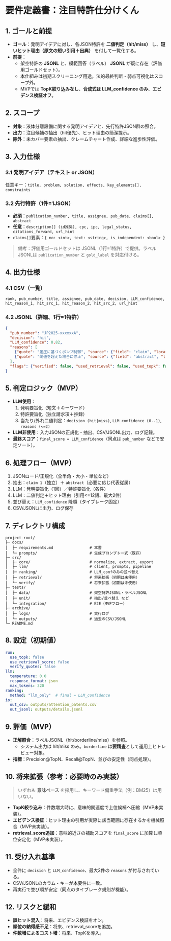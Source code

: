 # 要件定義書：注目特許仕分けくん

## 1. ゴールと前提

- **ゴール**：発明アイデアに対し、各JSON特許を **二値判定（hit/miss）** し、**短いヒット理由（原文の短い引用＋出典）** を付して一覧化する。
- **前提**：
  - 架空特許の **JSONL** と、模範回答（ラベル） **JSONL** が既に存在（評価用ゴールドセット）。
  - 本仕組みは初期スクリーニング用途。法的最終判断・弱点可視化はスコープ外。
  - MVPでは **TopK絞り込みなし**、**合成式は LLM\_confidence のみ**、**エビデンス検証オフ**。

## 2. スコープ

- **対象**：液体分離設備に関する発明アイデアと、先行特許JSON群の照合。
- **出力**：注目候補の抽出（hit優先）、ヒット理由の簡潔提示。
- **除外**：未カバー要素の抽出、クレームチャート作成、詳細な進歩性評価。

## 3. 入力仕様

### 3.1 発明アイデア（テキスト or JSON）

任意キー：`title, problem, solution, effects, key_elements[], constraints`

### 3.2 先行特許（1件=1JSON）

- **必須**：`publication_number, title, assignee, pub_date, claims[], abstract`
- **任意**：`description[] (id推奨), cpc, ipc, legal_status, citations_forward, url_hint`
- `claims[]`要素：`{ no: <int>, text: <string>, is_independent: <bool> }`

> 備考：評価用ゴールドセットは JSONL（1行=1特許）で提供。ラベルJSONLは `publication_number` と `gold_label` を対応付ける。

## 4. 出力仕様

### 4.1 CSV（一覧）

```
rank, pub_number, title, assignee, pub_date, decision, LLM_confidence,
hit_reason_1, hit_src_1, hit_reason_2, hit_src_2, url_hint
```

### 4.2 JSONL（詳細、1行=1特許）

```json
{
  "pub_number": "JP2025-xxxxxxA",
  "decision": "hit",
  "LLM_confidence": 0.82,
  "reasons": [
    {"quote": "差圧に基づくポンプ制御", "source": {"field": "claim", "locator": "claim 1"}},
    {"quote": "閾値を超えた場合に停止", "source": {"field": "abstract", "locator": "sent 2"}}
  ],
  "flags": {"verified": false, "used_retrieval": false, "used_topk": false}
}
```

## 5. 判定ロジック（MVP）

- **LLM使用**：
  1. 発明要旨化（短文＋キーワード）
  2. 特許要旨化（独立請求項＋抄録）
  3. 当たり/外れ二値判定：`decision (hit|miss)`, `LLM_confidence (0..1)`, `reasons (<=2)`
- **LLM非使用**：入力JSONの正規化・抽出、CSV/JSONL出力、ログ記録。
- **最終スコア**：`final_score = LLM_confidence`（同点は `pub_number` などで安定ソート）。

## 6. 処理フロー（MVP）

1. JSONロード/正規化（全半角・大小・単位など）
2. 抽出：`claim 1`（独立）＋ `abstract`（必要に応じ代表従属）
3. LLM：発明要旨化（1回）／特許要旨化（各件）
4. LLM：二値判定＋ヒット理由（引用<=12語、最大2件）
5. 並び替え：`LLM_confidence` 降順（タイブレーク固定）
6. CSV/JSONLに出力、ログ保存

## 7. ディレクトリ構成

```
project-root/
├─ docs/
│  ├─ requirements.md                # 本書
│  └─ prompts/                       # 生成プロンプト一式（既存）
├─ src/
│  ├─ core/                          # normalize, extract, export
│  ├─ llm/                           # client, prompts, pipeline
│  ├─ ranking/                       # LLM_confのみの並べ替え
│  ├─ retrieval/                     # 将来拡張（初期は未使用）
│  └─ verify/                        # 将来拡張（初期は未使用）
├─ tests/
│  ├─ data/                          # 架空特許JSONL・ラベルJSONL
│  ├─ unit/                          # 抽出/並べ替え など
│  └─ integration/                   # E2E（MVPフロー）
├─ archive/
│  ├─ logs/                          # 実行ログ
│  └─ outputs/                       # 過去のCSV/JSONL
└─ README.md
```

## 8. 設定（初期値）

```yaml
run:
  use_topk: false
  use_retrieval_score: false
  verify_quotes: false
llm:
  temperature: 0.0
  response_format: json
  max_tokens: 320
ranking:
  method: "llm_only"  # final = LLM_confidence
io:
  out_csv: outputs/attention_patents.csv
  out_jsonl: outputs/details.jsonl
```

## 9. 評価（MVP）

- **正解照合**：ラベルJSONL（hit/borderline/miss）を参照。
  - システム出力は hit/miss のみ。`borderline` は**要精査**として運用上ヒトレビュー対象。
- **指標**：Precision\@TopN、Recall\@TopN、並びの安定性（同点処理）。

## 10. 将来拡張（参考：必要時のみ実装）

> いずれも **意味ベース** を採用し、キーワード偏重手法（例：BM25）は用いない。

- **TopK絞り込み**：件数増大時に、意味的関連度で上位候補へ圧縮（MVP未実装）。
- **エビデンス検証**：ヒット理由の引用が実際に該当範囲に存在するかを機械照合（MVP未実装）。
- **retrieval\_score追加**：意味的近さの補助スコアを `final_score` に加算し順位安定化（MVP未実装）。

## 11. 受け入れ基準

- 全件に `decision` と `LLM_confidence`、最大2件の `reasons` が付与されている。
- CSV/JSONLのカラム・キーが本要件に一致。
- 再実行で並び順が安定（同点のタイブレーク規則が機能）。

## 12. リスクと緩和

- **誤ヒット混入**：将来、エビデンス検証をオン。
- **順位の納得感不足**：将来、retrieval\_scoreを追加。
- **件数増によるコスト増**：将来、TopKを導入。

